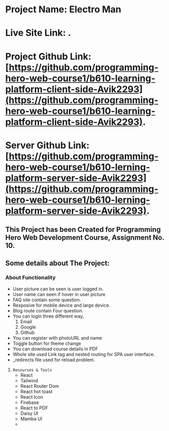 # Project Name: Electro Man

# Live Site Link: []().

# Project Github Link: [https://github.com/programming-hero-web-course1/b610-learning-platform-client-side-Avik2293](https://github.com/programming-hero-web-course1/b610-learning-platform-client-side-Avik2293).

# Server Github Link: [https://github.com/programming-hero-web-course1/b610-lerning-platform-server-side-Avik2293](https://github.com/programming-hero-web-course1/b610-lerning-platform-server-side-Avik2293).


## This Project has been Created for Programming Hero Web Development Course, Assignment No. 10.

## Some details about The Project:

### About Functionality
* User picture can be seen is user logged in.
* User name can seen if hover in user picture
* FAQ site contain some question.
* Resposive for mobile device and large device.
* Blog route contain Four question.
* You can login three different way,
    1. Email
    2. Google
    3. Github
* You can register with photoURL and name
* Toggle button for theme change
* You can download course details in PDF
* Whole site used Link tag and nested routing for SPA user interface. 
* _redirects file used for reload problem.


1. `Resourses & Tools`
    * React
    * Tailwind
    * React Router Dom
    * React hot toast
    * React Icon
    * Firebase
    * React to PDF
    * Daisy UI
    * Mamba UI
    *

